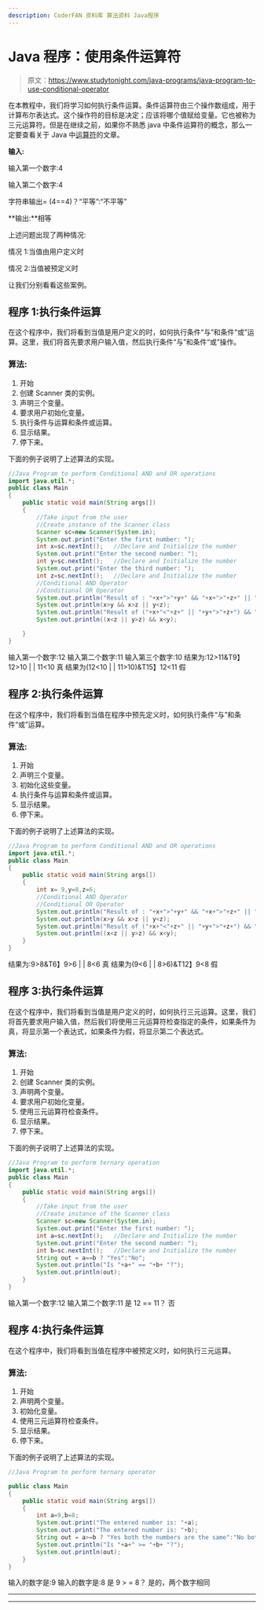```yaml
---
description: CoderFAN 资料库 算法资料 Java程序
---
```


# Java 程序：使用条件运算符

> 原文：<https://www.studytonight.com/java-programs/java-program-to-use-conditional-operator>

在本教程中，我们将学习如何执行条件运算。条件运算符由三个操作数组成，用于计算布尔表达式。这个操作符的目标是决定；应该将哪个值赋给变量。它也被称为三元运算符。但是在继续之前，如果你不熟悉 java 中条件运算符的概念，那么一定要查看关于 Java 中[运算符](https://www.studytonight.com/java/operators-in-java.php)的文章。

**输入:**

输入第一个数字:4

输入第二个数字:4

字符串输出= (4==4)？“平等”:“不平等”

**输出:**相等

上述问题出现了两种情况:

情况 1:当值由用户定义时

情况 2:当值被预定义时

让我们分别看看这些案例。

## 程序 1:执行条件运算

在这个程序中，我们将看到当值是用户定义的时，如何执行条件“与”和条件“或”运算。这里，我们将首先要求用户输入值，然后执行条件“与”和条件“或”操作。

### 算法:

1.  开始
2.  创建 Scanner 类的实例。
3.  声明三个变量。
4.  要求用户初始化变量。
5.  执行条件与运算和条件或运算。
6.  显示结果。
7.  停下来。

下面的例子说明了上述算法的实现。

```java
//Java Program to perform Conditional AND and OR operations
import java.util.*;
public class Main
{  
    public static void main(String args[])
    {    
        //Take input from the user
        //Create instance of the Scanner class
        Scanner sc=new Scanner(System.in);
        System.out.print("Enter the first number: ");
        int x=sc.nextInt();   //Declare and Initialize the number
        System.out.print("Enter the second number: ");
        int y=sc.nextInt();   //Declare and Initialize the number
        System.out.print("Enter the third number: ");
        int z=sc.nextInt();   //Declare and Initialize the number
        //Conditional AND Operator
        //Conditional OR Operator
        System.out.println("Result of : "+x+">"+y+" && "+x+">"+z+" || "+y+"<"+z);  
        System.out.println(x>y && x>z || y<z);  
        System.out.println("Result of ("+x+"<"+z+" || "+y+">"+z+") && "+x+"<"+y);  
        System.out.println((x<z || y>z) && x<y); 

    }  
} 
```

输入第一个数字:12
输入第二个数字:11
输入第三个数字:10
结果为:12>11&T9】12>10 | | 11<10
真
结果为(12<10 | | 11>10)&T15】12<11
假

## 程序 2:执行条件运算

在这个程序中，我们将看到当值在程序中预先定义时，如何执行条件“与”和条件“或”运算。

### 算法:

1.  开始
2.  声明三个变量。
3.  初始化这些变量。
4.  执行条件与运算和条件或运算。
5.  显示结果。
6.  停下来。

下面的例子说明了上述算法的实现。

```java
//Java Program to perform Conditional AND and OR operations
import java.util.*;
public class Main
{  
    public static void main(String args[])
    {    
        int x= 9,y=8,z=6;
        //Conditional AND Operator
        //Conditional OR Operator
        System.out.println("Result of : "+x+">"+y+" && "+x+">"+z+" || "+y+"<"+z);  
        System.out.println(x>y && x>z || y<z);  
        System.out.println("Result of ("+x+"<"+z+" || "+y+">"+z+") && "+x+"<"+y);  
        System.out.println((x<z || y>z) && x<y); 
    }  
} 
```

结果为:9>8&T6】9>6 | | 8<6
真
结果为(9<6 | | 8>6)&T12】9<8
假

## 程序 3:执行条件运算

在这个程序中，我们将看到当值是用户定义的时，如何执行三元运算。这里，我们将首先要求用户输入值，然后我们将使用三元运算符检查指定的条件，如果条件为真，将显示第一个表达式，如果条件为假，将显示第二个表达式。

### 算法:

1.  开始
2.  创建 Scanner 类的实例。
3.  声明两个变量。
4.  要求用户初始化变量。
5.  使用三元运算符检查条件。
6.  显示结果。
7.  停下来。

下面的例子说明了上述算法的实现。

```java
//Java Program to perform ternary operation
import java.util.*;
public class Main
{  
    public static void main(String args[])
    {    
        //Take input from the user
        //Create instance of the Scanner class
        Scanner sc=new Scanner(System.in);
        System.out.print("Enter the first number: ");
        int a=sc.nextInt();   //Declare and Initialize the number
        System.out.print("Enter the second number: ");
        int b=sc.nextInt();   //Declare and Initialize the number
        String out = a==b ? "Yes":"No";
        System.out.println("Is "+a+" == "+b+ "?");
        System.out.println(out);
    }  
} 
```

输入第一个数字:12
输入第二个数字:11
是 12 == 11？
否

## 程序 4:执行条件运算

在这个程序中，我们将看到当值在程序中被预定义时，如何执行三元运算。

### 算法:

1.  开始
2.  声明两个变量。
3.  初始化变量。
4.  使用三元运算符检查条件。
5.  显示结果。
6.  停下来。

下面的例子说明了上述算法的实现。

```java
//Java Program to perform ternary operator

public class Main
{  
    public static void main(String args[])
    {    
        int a=9,b=8;
        System.out.print("The entered number is: "+a);
        System.out.print("The entered number is: "+b);
        String out = a>=b ? "Yes both the numbers are the same":"No both the numbers are not the same";
        System.out.println("Is "+a+" >= "+b+ "?");
        System.out.println(out);
    }  
} 
```

输入的数字是:9
输入的数字是:8
是 9 > = 8？
是的，两个数字相同

* * *

* * *